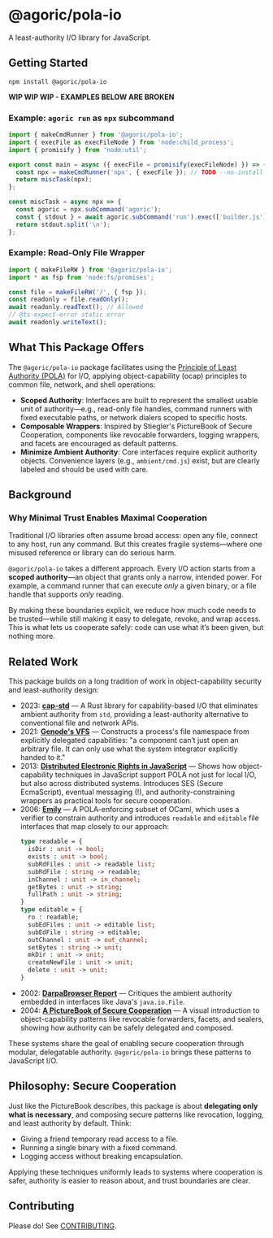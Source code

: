 # @agoric/pola-io

A least-authority I/O library for JavaScript.

## Getting Started

```
npm install @agoric/pola-io
```

**WIP WIP WIP - EXAMPLES BELOW ARE BROKEN**

### Example: `agoric run` as `npx` subcommand

```js
import { makeCmdRunner } from '@agoric/pola-io';
import { execFile as execFileNode } from 'node:child_process';
import { promisify } from 'node:util';

export const main = async ({ execFile = promisify(execFileNode) }) => {
  const npx = makeCmdRunner('npx', { execFile }); // TODO --no-install
  return miscTask(npx);
};

const miscTask = async npx => {
  const agoric = npx.subCommand('agoric');
  const { stdout } = await agoric.subCommand('run').exec(['builder.js']);
  return stdout.split('\n');
};
```

### Example: Read-Only File Wrapper

```js
import { makeFileRW } from '@agoric/pola-io';
import * as fsp from 'node:fs/promises';

const file = makeFileRW('/', { fsp });
const readonly = file.readOnly();
await readonly.readText(); // Allowed
// @ts-expect-error static error
await readonly.writeText();
```

## What This Package Offers

The `@agoric/pola-io` package facilitates using the [Principle of Least Authority (POLA)](https://capnproto.org/capabilities.html#least-authority) for I/O, applying object-capability (ocap) principles to common file, network, and shell operations:

- **Scoped Authority**: Interfaces are built to represent the smallest usable unit of authority—e.g., read-only file handles, command runners with fixed executable paths, or network dialers scoped to specific hosts.
- **Composable Wrappers**: Inspired by Stiegler's PictureBook of Secure Cooperation, components like revocable forwarders, logging wrappers, and facets are encouraged as default patterns.
- **Minimize Ambient Authority**: Core interfaces require explicit authority objects. Convenience layers (e.g., `ambient/cmd.js`) exist, but are clearly labeled and should be used with care.

## Background

### Why Minimal Trust Enables Maximal Cooperation

Traditional I/O libraries often assume broad access: open any file, connect to any host, run any command. But this creates fragile systems—where one misused reference or library can do serious harm.

`@agoric/pola-io` takes a different approach. Every I/O action starts from a **scoped authority**—an object that grants only a narrow, intended power. For example, a command runner that can execute *only* a given binary, or a file handle that supports *only* reading.

By making these boundaries explicit, we reduce how much code needs to be trusted—while still making it easy to delegate, revoke, and wrap access. This is what lets us cooperate safely: code can use what it’s been given, but nothing more.

## Related Work

This package builds on a long tradition of work in object-capability security and least-authority design:

- 2023: [**cap-std**](https://crates.io/crates/cap-std) — A Rust library for capability-based I/O that eliminates ambient authority from `std`, providing a least-authority alternative to conventional file and network APIs.
- 2021: [**Genode's VFS**](https://genodians.org/m-stein/2021-06-21-vfs-1) — Constructs a process's file namespace from explicitly delegated capabilities: "a component can’t just open an arbitrary file. It can only use what the system integrator explicitly handed to it."
- 2013: [**Distributed Electronic Rights in JavaScript**](https://papers.agoric.com/papers/distributed-electronic-rights-in-javascript/abstract/) — Shows how object-capability techniques in JavaScript support POLA not just for local I/O, but also across distributed systems. Introduces SES (Secure EcmaScript), eventual messaging (!), and authority-constraining wrappers as practical tools for secure cooperation.
- 2006: [**Emily**](http://www.hpl.hp.com/techreports/2006/HPL-2006-116.html) — A POLA-enforcing subset of OCaml, which uses a verifier to constrain authority and introduces `readable` and `editable` file interfaces that map closely to our approach:
  ```ocaml
  type readable = {
    isDir : unit -> bool;
    exists : unit -> bool;
    subRdFiles : unit -> readable list;
    subRdFile : string -> readable;
    inChannel : unit -> in_channel;
    getBytes : unit -> string;
    fullPath : unit -> string;
  }
  type editable = {
    ro : readable;
    subEdFiles : unit -> editable list;
    subEdFile : string -> editable;
    outChannel : unit -> out_channel;
    setBytes : string -> unit;
    mkDir : unit -> unit;
    createNewFile : unit -> unit;
    delete : unit -> unit;
  }
  ```
- 2002: [**DarpaBrowser Report**](http://www.combex.com/papers/darpa-report/html/index.html) — Critiques the ambient authority embedded in interfaces like Java's `java.io.File`.
- 2004: [**A PictureBook of Secure Cooperation**](http://erights.org/talks/efun/SecurityPictureBook.pdf) — A visual introduction to object-capability patterns like revocable forwarders, facets, and sealers, showing how authority can be safely delegated and composed.

These systems share the goal of enabling secure cooperation through modular, delegatable authority. `@agoric/pola-io` brings these patterns to JavaScript I/O.



## Philosophy: Secure Cooperation

Just like the PictureBook describes, this package is about **delegating only what is necessary**, and composing secure patterns like revocation, logging, and least authority by default. Think:

- Giving a friend temporary read access to a file.
- Running a single binary with a fixed command.
- Logging access without breaking encapsulation.

Applying these techniques uniformly leads to systems where cooperation is safer, authority is easier to reason about, and trust boundaries are clear.

## Contributing

Please do! See [CONTRIBUTING](./CONTRIBUTING.md).
